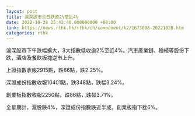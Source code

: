 ```yaml
---
layout: post
title: 滬深股市全日跌逾2%至近4%
date: 2022-10-28 15:42:40.000000000 +08:00
link: https://news.rthk.hk/rthk/ch/component/k2/1673098-20221028.htm
categories: rthk
---
```


滬深股市下午跌幅擴大，3大指數低收逾2%至近4%。汽車產業鏈、種植等股份下跌，酒店及餐飲板塊逆市上升。

上證指數收報2915點，跌66點，跌2.25%。

深證成份指數收報10401點，跌348點，跌幅3.24%。

創業板指數收報2250點，跌86點，跌幅3.71%。

全星期計，滬股跌4%，深證成份指數跌近半成，創業板指下挫6%。
